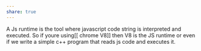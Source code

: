 ```yaml
---
share: true
---
```


A Js runtime is the tool where javascript code string is interpreted and executed. So if youre using[[ chrome V8]] then V8 is the JS runtime or even if we write a simple c++ program that reads js code and executes it.